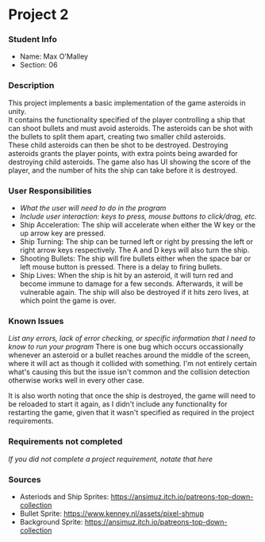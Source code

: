 # Project 2

### Student Info

-   Name: Max O'Malley
-   Section: 06

### Description

This project implements a basic implementation of the game asteroids in unity.  
It contains the functionality specified of the player controlling a ship that can shoot bullets and must avoid asteroids.
The asteroids can be shot with the bullets to split them apart, creating two smaller child asteroids.  
These child asteroids can then be shot to be destroyed.
Destroying asteroids grants the player points, with extra points being awarded for destroying child asteroids.
The game also has UI showing the score of the player, and the number of hits the ship can take before it is destroyed.


### User Responsibilities

-   _What the user will need to do in the program_
-   _Include user interaction: keys to press, mouse buttons to click/drag, etc._
-   Ship Acceleration: The ship will accelerate when either the W key or the up arrow key are pressed.
-   Ship Turning: The ship can be turned left or right by pressing the left or right arrow keys respectively.  The A and D keys will also turn the ship.
-   Shooting Bullets: The ship will fire bullets either when the space bar or left mouse button is pressed.  There is a delay to firing bullets.
-   Ship Lives: When the ship is hit by an asteroid, it will turn red and become immune to damage for a few seconds.  Afterwards, it will be vulnerable again.
                The ship will also be destroyed if it hits zero lives, at which point the game is over.

### Known Issues

_List any errors, lack of error checking, or specific information that I need to know to run your program_
There is one bug which occurs occassionally whenever an asteroid or a bullet reaches around the middle of the screen,
where it will act as though it collided with something.  I'm not entirely certain what's causing this but the issue isn't 
common and the collision detection otherwise works well in every other case.  

It is also worth noting that once the ship is destroyed, the game will need to be reloaded to start it again, as
I didn't include any functionality for restarting the game, given that it wasn't specified as required in the project requirements.


### Requirements not completed

_If you did not complete a project requirement, notate that here_

### Sources

-   Asteriods and Ship Sprites: https://ansimuz.itch.io/patreons-top-down-collection
-   Bullet Sprite: https://www.kenney.nl/assets/pixel-shmup
-   Background Sprite: https://ansimuz.itch.io/patreons-top-down-collection
